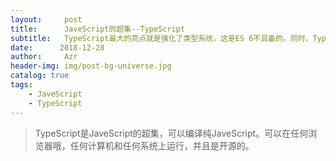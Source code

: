 ```yaml
---
layout:     post
title:      JaveScript的超集--TypeScript
subtitle:   TypeScript最大的亮点就是强化了类型系统，这是ES 6不具备的。同时，TypeScript的类型推断能力也很强。
date:      2018-12-28
author:     Azr
header-img: img/post-bg-universe.jpg
catalog: true
tags:
    - JaveScript
    - TypeScript
---
```



> TypeScript是JaveScript的超集，可以编译纯JaveScript。可以在任何浏览器哦，任何计算机和任何系统上运行，并且是开源的。
